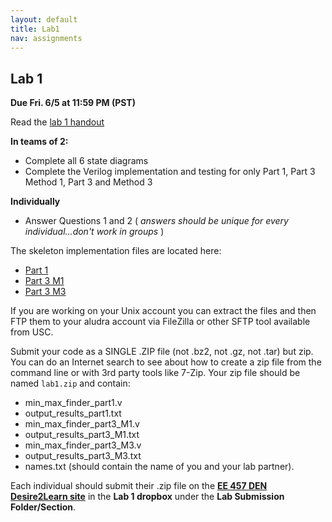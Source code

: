 ```yaml
---
layout: default
title: Lab1
nav: assignments
---
```


## Lab 1

**Due Fri. 6/5 at 11:59 PM (PST)**
 
Read the [lab 1 handout](http://ee.usc.edu/~redekopp/ee457/ee457_min_max_finder_lab.pdf)

**In teams of 2:**
- Complete all 6 state diagrams
- Complete the Verilog implementation and testing for only Part 1, Part 3 Method 1, Part 3 and Method 3

**Individually**
- Answer Questions 1 and 2 ( *answers should be unique for every individual...don't work in groups* )


The skeleton implementation files are located here:

- [Part 1](http://ee.usc.edu/~redekopp/ee457/min_max_finder_part1.zip) 
- [Part 3 M1](http://ee.usc.edu/~redekopp/ee457/min_max_finder_part3_M1.zip) 
- [Part 3 M3](http://ee.usc.edu/~redekopp/ee457/min_max_finder_part3_M3.zip) 

If you are working on your Unix account you can extract the files and then FTP them to your aludra account via  FileZilla or other SFTP tool available from USC.

Submit your code as a SINGLE .ZIP file (not .bz2, not .gz, not .tar) but zip.  You can do an Internet search to see about how to create a zip file from the command line or with 3rd party tools like 7-Zip.  Your zip file should be named `lab1.zip` and contain:

- min_max_finder_part1.v 
- output_results_part1.txt 
- min_max_finder_part3_M1.v 
- output_results_part3_M1.txt
- min_max_finder_part3_M3.v 
- output_results_part3_M3.txt
- names.txt  (should contain the name of you and your lab partner).

Each individual should submit their .zip file on the **[EE 457 DEN Desire2Learn site](https://courses.uscden.net/d2l)** in the **Lab 1 dropbox** under the **Lab Submission Folder/Section**.



